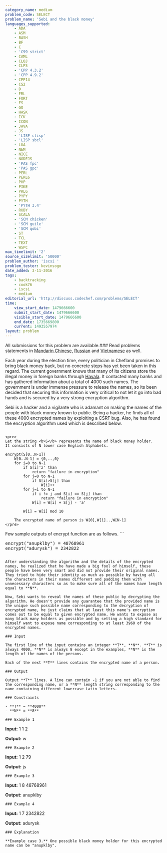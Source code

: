 ```yaml
---
category_name: medium
problem_code: SELECT
problem_name: 'Sebi and the black money'
languages_supported:
    - ADA
    - ASM
    - BASH
    - BF
    - C
    - 'C99 strict'
    - CAML
    - CLOJ
    - CLPS
    - 'CPP 4.3.2'
    - 'CPP 4.9.2'
    - CPP14
    - CS2
    - D
    - ERL
    - FORT
    - FS
    - GO
    - HASK
    - ICK
    - ICON
    - JAVA
    - JS
    - 'LISP clisp'
    - 'LISP sbcl'
    - LUA
    - NEM
    - NICE
    - NODEJS
    - 'PAS fpc'
    - 'PAS gpc'
    - PERL
    - PERL6
    - PHP
    - PIKE
    - PRLG
    - PYPY
    - PYTH
    - 'PYTH 3.4'
    - RUBY
    - SCALA
    - 'SCM chicken'
    - 'SCM guile'
    - 'SCM qobi'
    - ST
    - TCL
    - TEXT
    - WSPC
max_timelimit: '2'
source_sizelimit: '50000'
problem_author: 'iscsi '
problem_tester: kevinsogo
date_added: 3-11-2016
tags:
    - backtracking
    - cook76
    - iscsi
    - medium
editorial_url: 'http://discuss.codechef.com/problems/SELECT'
time:
    view_start_date: 1479666600
    submit_start_date: 1479666600
    visible_start_date: 1479666600
    end_date: 1735669800
    current: 1493557974
layout: problem
---
```

All submissions for this problem are available.###  Read problems statements in [Mandarin Chinese](http://www.codechef.com/download/translated/COOK76/mandarin/SELECT.pdf), [Russian](http://www.codechef.com/download/translated/COOK76/russian/SELECT.pdf) and [Vietnamese](http://www.codechef.com/download/translated/COOK76/vietnamese/SELECT.pdf) as well.

Each year during the election time, every politician in Chefland promises to bring black money back, but no concrete steps has yet been taken in this regard. The current government knows that many of its citizens store the illegal money in foreign banks through [Havala](https://en.wikipedia.org/wiki/Hawala_scandal). It contacted many banks and has gathered information about a total of 4000 such names. The government is under immense pressure to release the names, so its been decided that securing this information is very critical to not let it go into bad hands and is secured by a very strong encryption algorithm.

Sebi is a hacker and a vigilante who is adamant on making the names of the people with black money known to public. Being a hacker, he finds all of these 4000 encrypted names by exploiting a CSRF bug. Also, he has found the encryption algorithm used which is described below.

```

<pre>
Let the string <b>S</b> represents the name of black money holder.
It consists of N lower case English Alphabets.

encrypt(S[0..N-1])
	W[0..N-1] = {0,..,0}
	for i=0 to N-1
		if S[i]'z' than 
			return "failure in encryption"
		for j=0 to N-1
			if S[i]>S[j] than
				W[i]++
		for j=i to N-1
			if i != j and S[i] == S[j] than 
				return "failure in encryption"
			W[i] = W[i] + S[j] - 'a'

		W[i] = W[i] mod 10

	The encrypted name of person is W[0],W[1]..,W[N-1]
</pre>

```

Few sample outputs of encrypt function are as follows. ```

<pre>
encrypt("anupklby") = 48768961
encrypt("adurysk") = 2342822
</pre>

```

After understanding the algorithm and the details of the encrypted names, he realized that he have made a big fool of himself, these people have been very smart and did not provide their original names. They tried to hide their identity as much as possible by having all the characters in their names different and padding them with unnecessary characters so as to make sure all of the names have length equal to **N**.

Now, Sebi wants to reveal the names of these public by decrypting the algorithm. He doesn't provide any guarantee that the provided name is the unique such possible name corresponding to the decryption of encrypted name, he just claims that at least this name's encryption comes out to be equal to given encrypted name. He wants to expose as many black many holders as possible and by setting a high standard for himself want to expose name corresponding to at least 3960 of the encrypted names.

### Input

The first line of the input contains an integer **T**, **N**. **T** is always 4000, **N** is always 8 except in the examples, **N** is the length of the names of the persons.

Each of the next **T** lines contains the encrypted name of a person.

### Output

Output **T** lines. A line can contain -1 if you are not able to find the corresponding name, or a **N** length string corresponding to the name containing different lowercase Latin letters.

### Constraints

- **T** = **4000**
- **N** = **8**

### Example 1

```
<b>Input:</b>
1 1
2

<b>Output:</b>
w

```
### Example 2

```
<b>Input:</b>
1 2
79

<b>Output:</b>
js

```
### Example 3

```
<b>Input:</b>
1 8
48768961

<b>Output:</b>
anupklby

```
### Example 4

```
<b>Input:</b>
1 7
2342822

<b>Output:</b>
adurysk

```
### Explanation

**Example case 3.** One possible black money holder for this encrypted name can be "anupklby".